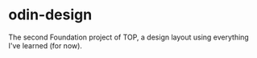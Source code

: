 # odin-design

The second Foundation project of TOP, a design layout using everything I've learned (for now).